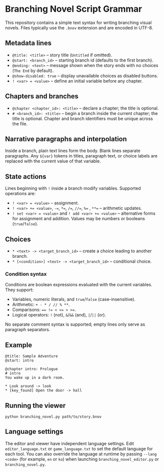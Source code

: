 # Branching Novel Script Grammar

This repository contains a simple text syntax for writing branching visual novels.
Files typically use the `.bnov` extension and are encoded in UTF-8.

## Metadata lines
- `@title: <title>` – story title (`Untitled` if omitted).
- `@start: <branch_id>` – starting branch id (defaults to the first branch).
- `@ending: <text>` – message shown when the story ends with no choices (`The End` by default).
- `@show-disabled: true` – display unavailable choices as disabled buttons.
- `! <var> = <value>` – define an initial variable before any chapter.

## Chapters and branches
- `@chapter <chapter_id>: <title>` – declare a chapter; the title is optional.
- `# <branch_id>: <title>` – begin a branch inside the current chapter; the title is optional.
  Chapter and branch identifiers must be unique across the file.

## Narrative paragraphs and interpolation
Inside a branch, plain text lines form the body. Blank lines separate paragraphs.
Any `${var}` tokens in titles, paragraph text, or choice labels are replaced with
the current value of that variable.

## State actions
Lines beginning with `!` inside a branch modify variables.
Supported operations are:
- `! <var> = <value>` – assignment.
- `! <var> += <value>`, `-=`, `*=`, `/=`, `//=`, `%=` , `**=` – arithmetic updates.
- `! set <var> = <value>` and `! add <var> += <value>` – alternative forms for
  assignment and addition.
Values may be numbers or booleans (`true`/`false`).

## Choices
- `* <text> -> <target_branch_id>` – create a choice leading to another branch.
- `* [<condition>] <text> -> <target_branch_id>` – conditional choice.

### Condition syntax
Conditions are boolean expressions evaluated with the current variables. They
support:
- Variables, numeric literals, and `true`/`false` (case-insensitive).
- Arithmetic: `+ - * / // % **`.
- Comparisons: `== != < <= > >=`.
- Logical operators: `!` (not), `&`/`&&` (and), `|`/`||` (or).

No separate comment syntax is supported; empty lines only serve as paragraph
separators.

## Example
```bnov
@title: Sample Adventure
@start: intro

@chapter intro: Prologue
# intro
You wake up in a dark room.

* Look around -> look
* [key_found] Open the door -> hall
```

## Running the viewer
```
python branching_novel.py path/to/story.bnov
```

## Language settings

The editor and viewer have independent language settings.  Edit
`editor_language.txt` or `game_language.txt` to set the default language for
each tool.  You can also override the language at runtime by passing
`--lang <code>` (for example, `en` or `ko`) when launching
`branching_novel_editor.py` or `branching_novel.py`.
